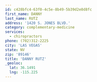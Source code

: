 ```yaml
---
id: c428bfc4-63f0-4c5e-8b49-5b39d2e0d8fc
first_name: DANNY
last_name: RUTZ
address: '1420 S. JONES BLVD.'
category: complementary-medicine
services:
  - chiropractors
phone: (702)312-2225
city: 'LAS VEGAS'
state: NV
zip: '89146'
title: 'DANNY RUTZ'
_geoloc:
  lat: 36.1491
  lng: -115.225
---
```

